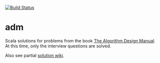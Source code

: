 [![Build Status](https://api.travis-ci.org/asarkar/adm.svg)](https://travis-ci.org/asarkar/adm)

# adm
Scala solutions for problems from the book [The Algorithm Design Manual](https://www.amazon.com/Algorithm-Design-Manual-Steven-Skiena/dp/1849967202).
At this time, only the interview questions are solved.

Also see partial [solution wiki](http://www.algorist.com/algowiki/index.php/The_Algorithms_Design_Manual_(Second_Edition)).



